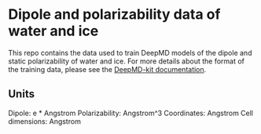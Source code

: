 # Dipole and polarizability data of water and ice

This repo contains the data used to train DeepMD models
of the dipole and static polarizability of water and ice.
For more details about the format of the training data, 
please see the [DeepMD-kit documentation](https://docs.deepmodeling.com/projects/deepmd/en/stable/data/data-conv.html#raw-format-and-data-conversion).

## Units
Dipole: e * Angstrom
Polarizability: Angstrom^3
Coordinates: Angstrom
Cell dimensions: Angstrom
